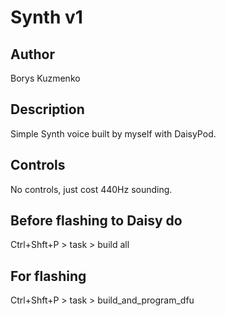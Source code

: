 # Synth v1

## Author

Borys Kuzmenko

## Description
Simple Synth voice built by myself with DaisyPod.


## Controls
No controls, just cost 440Hz sounding.

## Before flashing to Daisy do
Ctrl+Shft+P > task > build all

## For flashing 
Ctrl+Shft+P > task > build_and_program_dfu


